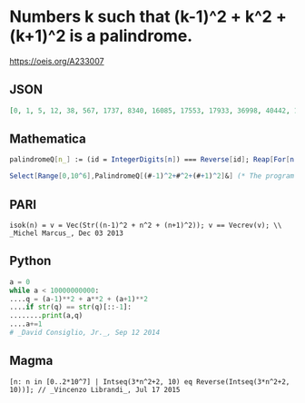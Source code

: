 # Numbers k such that \(k\-1\)^2 \+ k^2 \+ \(k\+1\)^2 is a palindrome\.
https://oeis.org/A233007
## JSON
```JSON
[0, 1, 5, 12, 38, 567, 1737, 8340, 16085, 17553, 17933, 36998, 40442, 119812, 173737, 378812, 1328121, 1751497, 1775707, 4427781, 8211880, 17909283, 40439558, 441564381, 828223250, 5602945243, 8227749490, 12900321392, 16028474345, 17552348197, 37196982752]
```
## Mathematica
```Mathematica
palindromeQ[n_] := (id = IntegerDigits[n]) === Reverse[id]; Reap[For[n = 0, n < 10^9, n++, If[palindromeQ[(n-1)^2 + n^2 + (n+1)^2], Print[n]; Sow[n]]]][[2, 1]] (* _Jean-François Alcover_, Dec 03 2013 *)
```
```Mathematica
Select[Range[0,10^6],PalindromeQ[(#-1)^2+#^2+(#+1)^2]&] (* The program generates the first 16 terms of the sequence. To generate more, increase the Range constant. *) (* _Harvey P. Dale_, Feb 15 2022 *)
```
## PARI
```PARI
isok(n) = v = Vec(Str((n-1)^2 + n^2 + (n+1)^2)); v == Vecrev(v); \\ _Michel Marcus_, Dec 03 2013
```
## Python
```Python
a = 0
while a < 10000000000:
....q = (a-1)**2 + a**2 + (a+1)**2
....if str(q) == str(q)[::-1]:
........print(a,q)
....a+=1
# _David Consiglio, Jr._, Sep 12 2014
```
## Magma
```Magma
[n: n in [0..2*10^7] | Intseq(3*n^2+2, 10) eq Reverse(Intseq(3*n^2+2, 10))]; // _Vincenzo Librandi_, Jul 17 2015
```
